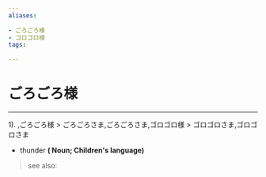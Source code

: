 ```yaml
---
aliases:
    
- ごろごろ様
- ゴロゴロ様
tags:
    
---
```


# ごろごろ様
---
1).
,ごろごろ様 > ごろごろさま,ごろごろさま,ゴロゴロ様 > ゴロゴロさま,ゴロゴロさま

- thunder
**( Noun; Children's language)**
> see also: 
            